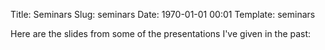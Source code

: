 Title: Seminars
Slug: seminars
Date: 1970-01-01 00:01
Template: seminars

Here are the slides from some of the presentations I've given in the past:

